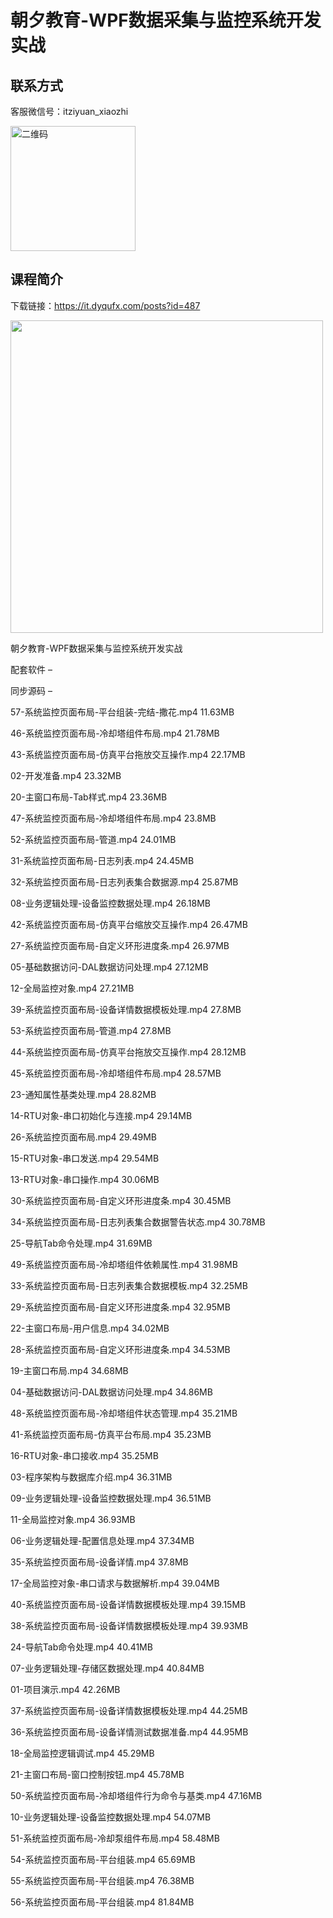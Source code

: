 # 朝夕教育-WPF数据采集与监控系统开发实战

## 联系方式

客服微信号：itziyuan_xiaozhi

<img src="https://ziyuanyun.oss-cn-guangzhou.aliyuncs.com/common/20240614073449/666b82192834a.jpg" width="200" height="200" alt="二维码">

## 课程简介

下载链接：https://it.dyqufx.com/posts?id=487

<img src="https://ziyuanyun.oss-cn-guangzhou.aliyuncs.com/yun/20240515152009/6644622949143.jpg" width="500" alt="">

  朝夕教育-WPF数据采集与监控系统开发实战



 配套软件 &#8211;

 同步源码 &#8211;

 57-系统监控页面布局-平台组装-完结-撒花.mp4 11.63MB

 46-系统监控页面布局-冷却塔组件布局.mp4 21.78MB

 43-系统监控页面布局-仿真平台拖放交互操作.mp4 22.17MB

 02-开发准备.mp4 23.32MB

 20-主窗口布局-Tab样式.mp4 23.36MB

 47-系统监控页面布局-冷却塔组件布局.mp4 23.8MB

 52-系统监控页面布局-管道.mp4 24.01MB

 31-系统监控页面布局-日志列表.mp4 24.45MB

 32-系统监控页面布局-日志列表集合数据源.mp4 25.87MB

 08-业务逻辑处理-设备监控数据处理.mp4 26.18MB

 42-系统监控页面布局-仿真平台缩放交互操作.mp4 26.47MB

 27-系统监控页面布局-自定义环形进度条.mp4 26.97MB

 05-基础数据访问-DAL数据访问处理.mp4 27.12MB

 12-全局监控对象.mp4 27.21MB

 39-系统监控页面布局-设备详情数据模板处理.mp4 27.8MB

 53-系统监控页面布局-管道.mp4 27.8MB

 44-系统监控页面布局-仿真平台拖放交互操作.mp4 28.12MB

 45-系统监控页面布局-冷却塔组件布局.mp4 28.57MB

 23-通知属性基类处理.mp4 28.82MB

 14-RTU对象-串口初始化与连接.mp4 29.14MB

 26-系统监控页面布局.mp4 29.49MB

 15-RTU对象-串口发送.mp4 29.54MB

 13-RTU对象-串口操作.mp4 30.06MB

 30-系统监控页面布局-自定义环形进度条.mp4 30.45MB

 34-系统监控页面布局-日志列表集合数据警告状态.mp4 30.78MB

 25-导航Tab命令处理.mp4 31.69MB

 49-系统监控页面布局-冷却塔组件依赖属性.mp4 31.98MB

 33-系统监控页面布局-日志列表集合数据模板.mp4 32.25MB

 29-系统监控页面布局-自定义环形进度条.mp4 32.95MB

 22-主窗口布局-用户信息.mp4 34.02MB

 28-系统监控页面布局-自定义环形进度条.mp4 34.53MB

 19-主窗口布局.mp4 34.68MB

 04-基础数据访问-DAL数据访问处理.mp4 34.86MB

 48-系统监控页面布局-冷却塔组件状态管理.mp4 35.21MB

 41-系统监控页面布局-仿真平台布局.mp4 35.23MB

 16-RTU对象-串口接收.mp4 35.25MB

 03-程序架构与数据库介绍.mp4 36.31MB

 09-业务逻辑处理-设备监控数据处理.mp4 36.51MB

 11-全局监控对象.mp4 36.93MB

 06-业务逻辑处理-配置信息处理.mp4 37.34MB

 35-系统监控页面布局-设备详情.mp4 37.8MB

 17-全局监控对象-串口请求与数据解析.mp4 39.04MB

 40-系统监控页面布局-设备详情数据模板处理.mp4 39.15MB

 38-系统监控页面布局-设备详情数据模板处理.mp4 39.93MB

 24-导航Tab命令处理.mp4 40.41MB

 07-业务逻辑处理-存储区数据处理.mp4 40.84MB

 01-项目演示.mp4 42.26MB

 37-系统监控页面布局-设备详情数据模板处理.mp4 44.25MB

 36-系统监控页面布局-设备详情测试数据准备.mp4 44.95MB

 18-全局监控逻辑调试.mp4 45.29MB

 21-主窗口布局-窗口控制按钮.mp4 45.78MB

 50-系统监控页面布局-冷却塔组件行为命令与基类.mp4 47.16MB

 10-业务逻辑处理-设备监控数据处理.mp4 54.07MB

 51-系统监控页面布局-冷却泵组件布局.mp4 58.48MB

 54-系统监控页面布局-平台组装.mp4 65.69MB

 55-系统监控页面布局-平台组装.mp4 76.38MB

 56-系统监控页面布局-平台组装.mp4 81.84MB

  